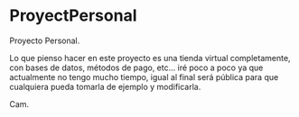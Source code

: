 # ProyectPersonal
Proyecto Personal.

 Lo que pienso hacer en este proyecto es una tienda virtual completamente, con bases de datos, métodos de pago, etc...
 iré poco a poco ya que actualmente no tengo mucho tiempo,
 igual al final será pública para que cualquiera pueda tomarla de ejemplo y modificarla.

Cam.
